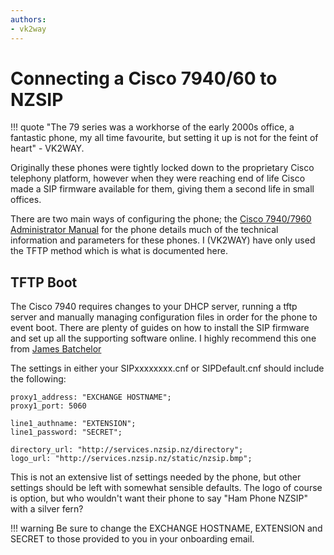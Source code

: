 ```yaml
---
authors:
- vk2way
---
```

# Connecting a Cisco 7940/60 to NZSIP

!!! quote
    "The 79 series was a workhorse of the early 2000s office, a fantastic phone, my all time favourite, but setting it up is not for the feint of heart" - VK2WAY.


Originally these phones were tightly locked down to the proprietary Cisco telephony platform, however when they were reaching end of life Cisco made a SIP firmware available for them, giving them a second life in small offices.  

There are two main ways of configuring the phone; the [Cisco 7940/7960 Administrator Manual](https://www.cisco.com/c/en/us/td/docs/voice_ip_comm/cuipph/7960g_7940g/sip/3_0/english/administration/guide/ver3_0/maintain.html) for the phone details much of the technical information and parameters for these phones.  I (VK2WAY) have only used the TFTP method which is what is documented here.

## TFTP Boot


The Cisco 7940 requires changes to your DHCP server, running a tftp server and manually managing configuration files in order for the phone to event boot.  There are plenty of guides on how to install the SIP firmware and set up all the supporting software online.  I highly recommend this one from [James Batchelor](https://james-batchelor.com/index.php/2021/01/23/provisioning-a-cisco-7940-7960/)


The settings in either your SIPxxxxxxxx.cnf or SIPDefault.cnf should include the following:

```
proxy1_address: "EXCHANGE HOSTNAME";
proxy1_port: 5060

line1_authname: "EXTENSION";
line1_password: "SECRET";

directory_url: "http://services.nzsip.nz/directory";
logo_url: "http://services.nzsip.nz/static/nzsip.bmp";

```

This is not an extensive list of settings needed by the phone, but other settings should be left with somewhat sensible defaults.
The logo of course is option, but who wouldn't want their phone to say "Ham Phone NZSIP" with a silver fern?

!!! warning
    Be sure to change the EXCHANGE HOSTNAME, EXTENSION and SECRET to those provided to you in your onboarding email.



